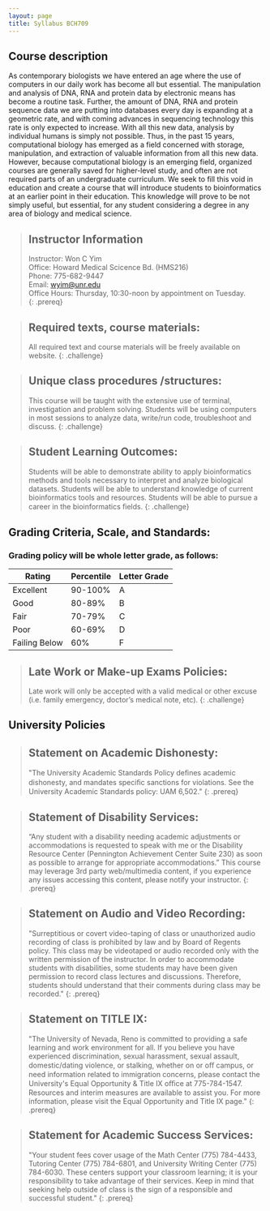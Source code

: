 ```yaml
---
layout: page
title: Syllabus BCH709
---
```


## Course description
As contemporary biologists we have entered an age where the use of computers in our daily work has become all but essential. The manipulation and analysis of DNA, RNA and protein data by electronic means has become a routine task. Further, the amount of DNA, RNA and protein sequence data we are putting into databases every day is expanding at a geometric rate, and with coming advances in sequencing technology this rate is only expected to increase. With all this new data, analysis by individual humans is simply not possible. Thus, in the past 15 years, computational biology has emerged as a field concerned with storage, manipulation, and extraction of valuable information from all this new data. However, because computational biology is an emerging field, organized courses are generally saved for higher-level study, and often are not required parts of an undergraduate curriculum. We seek to fill this void in education and create a course that will introduce students to bioinformatics at an earlier point in their education. This knowledge will prove to be not simply useful, but essential, for any student considering a degree in any area of biology and medical science.


> ## Instructor Information
> Instructor: Won C Yim  
> Office: Howard Medical Scicence Bd. (HMS216)  
> Phone: 775-682-9447  
> Email: wyim@unr.edu  
> Office Hours: Thursday, 10:30-noon by appointment on Tuesday.  
{: .prereq} 


> ## Required texts, course materials:
>All required text and course materials will be freely available on website.
{: .challenge}


> ## Unique class procedures /structures:
> This course will be taught with the extensive use of terminal, investigation and problem solving. Students will be using computers in most sessions to analyze data, write/run code, troubleshoot and discuss.
{: .challenge}

> ## Student Learning Outcomes:
> Students will be able to demonstrate ability to apply bioinformatics methods and tools necessary to interpret and analyze biological datasets. Students will be able to understand knowledge of current bioinformatics tools and resources. Students will be able to pursue a career in the bioinformatics ﬁelds.
{: .challenge}

## Grading Criteria, Scale, and Standards:
### Grading policy will be whole letter grade, as follows:
|Rating| Percentile| Letter Grade|
|------|-----------|----|
|Excellent|90-100%| A |
|Good |80-89%| B |
|Fair |70-79%| C |
|Poor |60-69%| D |
|Failing Below |60%| F |

> ## Late Work or Make-up Exams Policies:
> Late work will only be accepted with a valid medical or other excuse (i.e. family emergency, doctor’s medical note, etc).
{: .challenge}


## University Policies
> ## Statement on Academic Dishonesty:
> "The University Academic Standards Policy deﬁnes academic dishonesty, and mandates speciﬁc sanctions for violations. See the University Academic Standards policy: UAM 6,502."
{: .prereq} 

> ## Statement of Disability Services:
> “Any student with a disability needing academic adjustments or accommodations is requested to speak with me or the Disability Resource Center (Pennington Achievement Center Suite 230) as soon as possible to arrange for appropriate accommodations.”
> This course may leverage 3rd party web/multimedia content, if you experience any issues accessing this content, please notify your instructor.
{: .prereq} 

> ## Statement on Audio and Video Recording:
> "Surreptitious or covert video-taping of class or unauthorized audio recording of class is prohibited by law and by Board of Regents policy. This class may be videotaped or audio recorded only with the written permission of the instructor. In order to accommodate students with disabilities, some students may have been given permission to record class lectures and discussions. Therefore, students should understand that their comments during class may be recorded."
{: .prereq} 

> ## Statement on TITLE IX:
> "The University of Nevada, Reno is committed to providing a safe learning and work environment for all. If you believe you have experienced discrimination, sexual harassment, sexual assault, domestic/dating violence, or stalking, whether on or oﬀ campus, or need information related to immigration concerns, please contact the University's Equal Opportunity & Title IX oﬃce at 775-784-1547. Resources and interim measures are available to assist you. For more information, please visit the Equal Opportunity and Title IX page."
{: .prereq} 

> ## Statement for Academic Success Services:
> "Your student fees cover usage of the Math Center (775) 784-4433, Tutoring Center (775) 784-6801, and University Writing Center (775) 784-6030. These centers support your classroom learning; it is your responsibility to take advantage of their services. Keep in mind that seeking help outside of class is the sign of a responsible and successful student."
{: .prereq}

